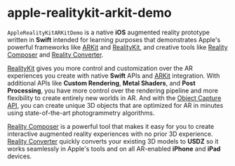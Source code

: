 # apple-realitykit-arkit-demo

`AppleRealityKitARKitDemo` is a native **iOS** augmented reality prototype written in **Swift** intended for learning purposes that demonstrates Apple's powerful frameworks like [ARKit](https://developer.apple.com/augmented-reality/arkit/) and [RealityKit](https://developer.apple.com/augmented-reality/realitykit/), and creative tools like [Reality Composer](https://developer.apple.com/augmented-reality/tools/) and [Reality Converter](https://developer.apple.com/augmented-reality/tools/).

[RealityKit](https://developer.apple.com/augmented-reality/realitykit/) gives you more control and customization over the AR experiences you create with native **Swift** APIs and [ARKit](https://developer.apple.com/augmented-reality/arkit/) integration. With additional APIs like **Custom Rendering**, **Metal Shaders**, and **Post Processing**, you have more control over the rendering pipeline and more flexibility to create entirely new worlds in AR. And with the [Object Capture API](https://developer.apple.com/augmented-reality/object-capture/), you can create unique 3D objects that are optimized for AR in minutes using state-of-the-art photogrammetry algorithms.

[Reality Composer](https://developer.apple.com/augmented-reality/tools) is a powerful tool that makes it easy for you to create interactive augmented reality experiences with no prior 3D experience. [Reality Converter](https://developer.apple.com/augmented-reality/tools/) quickly converts your existing 3D models to **USDZ** so it works seamlessly in Apple's tools and on all AR-enabled **iPhone** and **iPad** devices.
